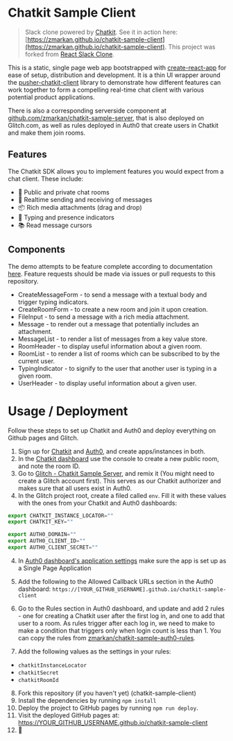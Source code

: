 # Chatkit Sample Client

> Slack clone powered by [Chatkit](https://pusher.com/chatkit). See it in action here: [https://zmarkan.github.io/chatkit-sample-client](https://zmarkan.github.io/chatkit-sample-client).
This project was forked from [React Slack Clone](https://github.com/pusher/react-slack-clone).

This is a static, single page web app bootstrapped with [create-react-app](https://github.com/facebookincubator/create-react-app) for ease of setup, distribution and development. It is a thin UI wrapper around the [pusher-chatkit-client](https://github.com/pusher/chatkit-client-js) library to demonstrate how different features can work together to form a compelling real-time chat client with various potential product applications.

There is also a corresponding serverside component at [github.com/zmarkan/chatkit-sample-server](https://github.com/zmarkan/chatkit-sample-server), that is also deployed on Glitch.com, as well as rules deployed in Auth0 that create users in Chatkit and make them join rooms.

## Features

The Chatkit SDK allows you to implement features you would expect from a chat client. These include:

* 📝 Public and private chat rooms
* 📡 Realtime sending and receiving of messages
* 📦 Rich media attachments (drag and drop)
* 💬 Typing and presence indicators
* 📚 Read message cursors

## Components

The demo attempts to be feature complete according to documentation [here](https://docs.pusher.com/chatkit/reference/javascript). Feature requests should be made via issues or pull requests to this repository.

* CreateMessageForm - to send a message with a textual body and trigger typing indicators.
* CreateRoomForm - to create a new room and join it upon creation.
* FileInput - to send a message with a rich media attachment.
* Message - to render out a message that potentially includes an attachment.
* MessageList - to render a list of messages from a key value store.
* RoomHeader - to display useful information about a given room.
* RoomList - to render a list of rooms which can be subscribed to by the current user.
* TypingIndicator - to signify to the user that another user is typing in a given room.
* UserHeader - to display useful information about a given user.

# Usage / Deployment 

Follow these steps to set up Chatkit and Auth0 and deploy everything on Github pages and Glitch.

1. Sign up for [Chatkit](https://pusher.com/chatkit) and [Auth0](https://auth0.com), and create apps/instances in both.
2. In the [Chatkit dashboard](https://dash.pusher.com/chatkit) use the console to create a new public room, and note the room ID.
2. Go to [Glitch - Chatkit Sample Server](https://glitch.com/~zmarkan-chatkit-sample-server), and remix it (You might need to create a Glitch account first). This serves as our Chatkit authorizer and makes sure that all users exist in Auth0.
3. In the Glitch project root, create a filed called `env`. Fill it with these values with the ones from your Chatkit and Auth0 dashboards:

```javascript
export CHATKIT_INSTANCE_LOCATOR=""
export CHATKIT_KEY=""

export AUTH0_DOMAIN=""
export AUTH0_CLIENT_ID=""
export AUTH0_CLIENT_SECRET=""
```

4. In [Auth0 dashboard's application settings](https://manage.auth0.com/#/applications) make sure the app is set up as a Single Page Application
5. Add the following to the Allowed Callback URLs section in the Auth0 dashboard: `https://[YOUR_GITHUB_USERNAME].github.io/chatkit-sample-client` 

6. Go to the Rules section in Auth0 dashboard, and update and add 2 rules - one for creating a Chatkit user after the first log in, and one to add that user to a room. As rules trigger after each log in, we need to make to make a condition that triggers only when login count is less than 1. You can copy the rules from [zmarkan/chatkit-sample-auth0-rules](https://github.com/zmarkan/chatkit-sample-auth0-rules).

7. Add the following values as the settings in your rules:

- `chatkitInstanceLocator`
- `chatkitSecret`
- `chatkitRoomId`

8. Fork this repository  (if you haven't yet) (chatkit-sample-client)
9. Install the dependencies by running `npm install`
10. Deploy the project to GitHub pages by running `npm run deploy`.
11. Visit the deployed GitHub pages at: https://YOUR_GITHUB_USERNAME.github.io/chatkit-sample-client
12. 🚀
